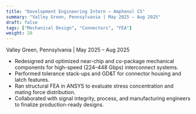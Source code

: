 ```yaml
---
title: "Development Engineering Intern – Amphenol CS"
summary: "Valley Green, Pennsylvania | May 2025 – Aug 2025"
draft: false
tags: ["Mechanical Design", "Connectors", "FEA"]
weight: 20
---
```

Valley Green, Pennsylvania | May 2025 – Aug 2025

- Redesigned and optimized near-chip and co-package mechanical components for high-speed (224–448 Gbps) interconnect systems.
- Performed tolerance stack-ups and GD&T for connector housing and latch features.
- Ran structural FEA in ANSYS to evaluate stress concentration and mating force distribution.
- Collaborated with signal integrity, process, and manufacturing engineers to finalize production-ready designs.